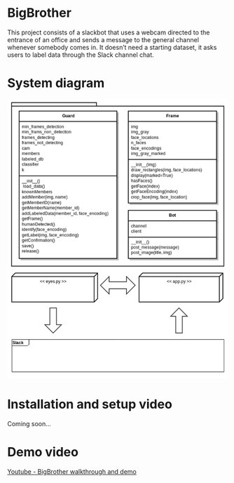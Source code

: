# BigBrother
This project consists of a slackbot that uses a webcam directed to the entrance of an office and sends a message to the general channel whenever somebody comes in. It doesn’t need a starting dataset, it asks users to label data through the Slack channel chat.

# System diagram
![System Diagram](https://github.com/estefanytorres/bigbrother/blob/master/documentation/diagram.png "System Diagram")

# Installation and setup video
Coming soon...

# Demo video
[Youtube - BigBrother walkthrough and demo](https://youtu.be/PDqX2kdnBGM)
